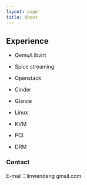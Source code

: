 ```yaml
---
layout: page
title: About
---
```


## Experience
- Qemu/Libvirt
- Spice streaming

- Openstack
 - Cinder
 - Glance

- Linux 
 - KVM
 - PCI
 - DRM

### Contact

E-mail：linwendeng gmail.com

